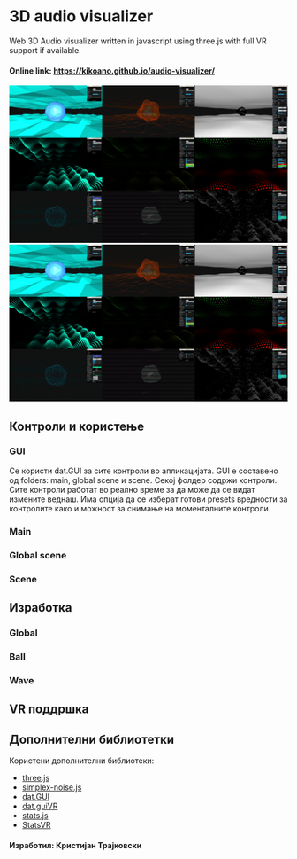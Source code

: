 # 3D audio visualizer
Web 3D Аudio visualizer written in javascript using three.js with full VR support if available.

#### Online link: https://kikoano.github.io/audio-visualizer/
![](https://github.com/kikoano/audio-visualizer/blob/master/images/audio%20visualizer.png)
![](https://github.com/kikoano/audio-visualizer/blob/master/images/audio%20visualizer.png)
## Контроли и користење
### GUI
Се користи dat.GUI за сите контроли во апликацијата. GUI е составено од folders: main, global scene и scene. Секој фолдер содржи контроли. Сите контроли работат во реално време за да може да се видат измените веднаш. Има опција да се изберат готови presets вредности за контролите како и можност за снимање на моменталните контроли.
### Main
### Global scene
### Scene
## Изработка
### Global
### Ball
### Wave

## VR поддршка

## Дополнителни библиотетки
Користени дополнителни библиотеки:
* [three.js](https://github.com/mrdoob/three.js/)
* [simplex-noise.js](https://github.com/jwagner/simplex-noise.js)
* [dat.GUI](https://github.com/dataarts/dat.gui)
* [dat.guiVR](https://github.com/dataarts/dat.guiVR)
* [stats.js](https://github.com/mrdoob/stats.js/)
* [StatsVR](https://github.com/Sean-Bradley/StatsVR)
#### Изработил: Кристијан Трајковски
